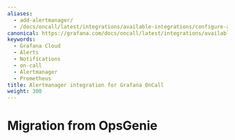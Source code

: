 ```yaml
---
aliases:
  - add-alertmanager/
  - /docs/oncall/latest/integrations/available-integrations/configure-alertmanager/
canonical: https://grafana.com/docs/oncall/latest/integrations/available-integrations/configure-alertmanager/
keywords:
  - Grafana Cloud
  - Alerts
  - Notifications
  - on-call
  - Alertmanager
  - Prometheus
title: Alertmanager integration for Grafana OnCall
weight: 300
---
```


# Migration from OpsGenie